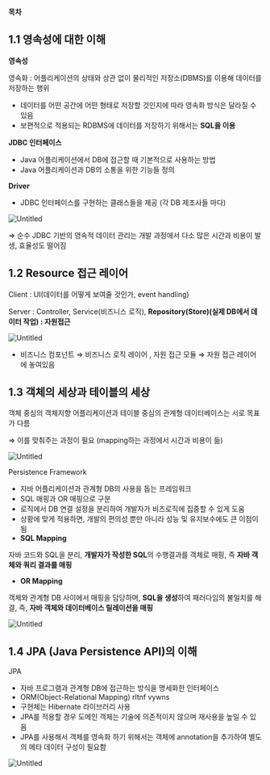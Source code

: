 **목차**

## 1.1 영속성에 대한 이해

**영속성**

영속화 : 어플리케이션의 상태와 상관 없이 물리적인 저장소(DBMS)를 이용해 데이터를 저장하는 행위

- 데이터를 어떤 공간에 어떤 형태로 저장할 것인지에 따라 영속화 방식은 달라질 수 있음
- 보편적으로 적용되는 RDBMS에 데이터를 저장하기 위해서는 **SQL을 이용**

**JDBC 인터페이스**

- Java 어플리케이션에서 DB에 접근할 때 기본적으로 사용하는 방법
- Java 어플리케이션과 DB의 소통을 위한 기능들 정의

**Driver**

- JDBC 인터페이스를 구현하는 클래스들을 제공 (각 DB 제조사들 마다)

![Untitled](https://prod-files-secure.s3.us-west-2.amazonaws.com/c5eb2073-f203-4dc1-8619-c289cdc82c78/dc341a22-a527-43d7-aa7c-0136645c35a7/Untitled.png)

⇒ 순수 JDBC 기반의 영속적 데이터 관리는 개발 과정에서 다소 많은 시간과 비용이 발생, 효율성도 떨어짐

## 1.2 Resource 접근 레이어

Client :  UI(데이터를 어떻게 보여줄 것인가, event handling)

Server :  Controller, Service(비즈니스 로직), **Repository(Store)(실제 DB에서 데이터 작업) : 자원접근**

![Untitled](https://prod-files-secure.s3.us-west-2.amazonaws.com/c5eb2073-f203-4dc1-8619-c289cdc82c78/363550e7-2c93-47e6-9d67-92c84a9afc33/Untitled.png)

- 비즈니스 컴포넌트 ⇒ 비즈니스 로직 레이어 , 자원 접근 모듈 ⇒ 자원 접근 레이어에 놓여있음

## 1.3 객체의 세상과 테이블의 세상

객체 중심의 객체지향 어플리케이션과 테이블 중심의 관계형 데이터베이스는 서로 목표가 다름

⇒ 이를 맞춰주는 과정이 필요 (mapping하는 과정에서 시간과 비용이 듦)

![Untitled](https://prod-files-secure.s3.us-west-2.amazonaws.com/c5eb2073-f203-4dc1-8619-c289cdc82c78/7f01b354-e701-4954-8190-16dfdd9fff37/Untitled.png)

Persistence Framework

- 자바 어플리케이션과 관계형 DB의 사용을 돕는 프레임워크
- SQL 매핑과 OR 매핑으로 구분
- 로직에서 DB 연결 설정을 분리하여 개발자가 비즈로직에 집중할 수 있게 도움
- 상황에 맞게 적용하면, 개발의 편의성 뿐만 아니라 성능 및 유지보수에도 큰 이점이 됨
- **SQL Mapping**

자바 코드와 SQL을 분리, **개발자가 작성한 SQL**의 수행결과를 객체로 매핑, 즉 **자바 객체와 쿼리 결과를 매핑**

- **OR Mapping**

객체와 관계형 DB 사이에서 매핑을 담당하며, **SQL을 생성**하여 패러다임의 불일치를 해결, 즉, **자바 객체와 데이터베이스 릴레이션을 매핑**


![Untitled](https://prod-files-secure.s3.us-west-2.amazonaws.com/c5eb2073-f203-4dc1-8619-c289cdc82c78/aad777cd-b7eb-44e0-8c18-5014a41477f2/Untitled.png)

## 1.4 JPA (Java Persistence API)의 이해

JPA

- 자바 프로그램과 관계형 DB에 접근하는 방식을 명세화한 인터페이스
- ORM(Object-Relational Mapping) rltnf vywns
- 구현체는 Hibernate 라이브러리 사용
- JPA를 적용할 경우 도메인 객체는 기술에 의존적이지 않으며 재사용을 높일 수 있음
- JPA를 사용해서 객체를 영속화 하기 위해서는 객체에 annotation을 추가하여 별도의 메타 데이터 구성이 필요함

![Untitled](https://prod-files-secure.s3.us-west-2.amazonaws.com/c5eb2073-f203-4dc1-8619-c289cdc82c78/5ba6f853-44c5-4de5-9fb3-9b9de41d2e5c/Untitled.png)